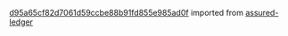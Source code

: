[d95a65cf82d7061d59ccbe88b91fd855e985ad0f](https://github.com/insolar/assured-ledger/commit/d95a65cf82d7061d59ccbe88b91fd855e985ad0f) imported from [assured-ledger](https://github.com/insolar/assured-ledger)
